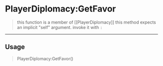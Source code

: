 # PlayerDiplomacy:GetFavor
> this function is a member of [[PlayerDiplomacy]]
> this method expects an implicit "self" argument. invoke it with `:`
-----
## Usage
> PlayerDiplomacy:GetFavor()

